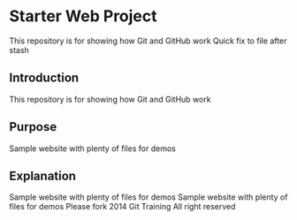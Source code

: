 # Starter Web Project

This repository is for showing how Git and GitHub work
Quick fix to file after stash

## Introduction
This repository is for showing how Git and GitHub work

## Purpose

Sample website with plenty of files for demos


## Explanation

Sample website with plenty of files for demos
Sample website with plenty of files for demos
Please fork
2014  Git Training All right reserved
